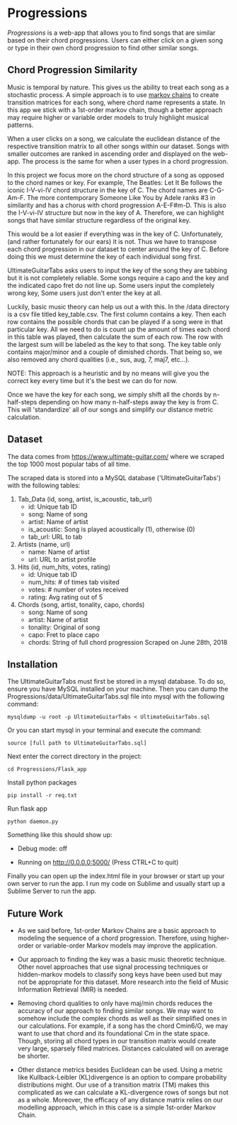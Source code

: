 # Progressions
<i>Progressions</i> is a web-app that allows you to find songs that are similar based on their chord progressions. Users can either click on a given song or type in their own chord progression to find other similar songs. 

## Chord Progression Similarity
Music is temporal by nature. This gives us the ability to treat each song as a stochastic process. A simple approach is to use [markov chains](https://en.wikipedia.org/wiki/Markov_chain) to create transition matrices for each song, where chord name represents a state. In this app we stick with a 1st-order markov chain, though a better approach may require higher or variable order models to truly highlight musical patterns. 

When a user clicks on a song, we calculate the euclidean distance of the respective transition matrix to all other songs within our dataset. Songs with smaller outcomes are ranked in ascending order and displayed on the web-app. The process is the same for when a user types in a chord progression.

In this project we focus more on the chord structure of a song as opposed to the chord names or key. For example, The Beatles: Let It Be follows the iconic I-V-vi-IV chord structure in the key of C. The chord names are C-G-Am-F. The more contemporary Someone Like You by Adele ranks #3 in similarity and has a chorus with chord progression A-E-F#m-D. This is also the I-V-vi-IV structure but now in the key of A. Therefore, we can highlight songs that have similar structure regardless of the original key. 

This would be a lot easier if everything was in the key of C. Unfortunately, (and rather fortunately for our ears) it is not. Thus we have to transpose each chord progression in our dataset to center around the key of C. Before doing this we must determine the key of each individual song first. 

UltimateGuitarTabs asks users to input the key of the song they are tabbing but it is not completely reliable. Some songs require a capo and the key and the indicated capo fret do not line up. Some users input the completely wrong key, Some users just don't enter the key at all. 

Luckily, basic music theory can help us out a with this. In the /data directory is a csv file titled key_table.csv. The first column contains a key. Then each row contains the possible chords that can be played if a song were in that particular key. All we need to do is count up the amount of times each chord in this table was played, then calculate the sum of each row. The row with the largest sum will be labeled as the key to that song. The key table only contains major/minor and a couple of dimished chords. That being so, we also removed any chord qualities (i.e., sus, aug, 7, maj7, etc...).

NOTE: This approach is a heuristic and by no means will give you the correct key every time but it's the best we can do for now.

Once we have the key for each song, we simply shift all the chords by n-half-steps depending on how many n-half-steps away the key is from C. This will 'standardize' all of our songs and simplify our distance metric calculation.


## Dataset
The data comes from https://www.ultimate-guitar.com/ where we scraped the top 1000 most popular tabs of all time. 

The scraped data is stored into a MySQL database ('UltimateGuitarTabs') with the following tables:
1. Tab_Data (id, song, artist, is_acoustic, tab_url)
    - id: Unique tab ID 
    - song: Name of song
    - artist: Name of artist
    - is_acoustic: Song is played acoustically (1), otherwise (0)
    - tab_url: URL to tab
2. Artists (name, url)
    - name: Name of artist
    - url: URL to artist profile
3. Hits (id, num_hits, votes, rating)
    - id: Unique tab ID
    - num_hits: # of times tab visited
    - votes: # number of votes received
    - rating: Avg rating out of 5
4. Chords (song, artist, tonality, capo, chords)
    - song: Name of song
    - artist: Name of artist
    - tonality: Original of song
    - capo: Fret to place capo
    - chords: String of full chord progression
Scraped on June 28th, 2018


## Installation 
The UltimateGuitarTabs must first be stored in a mysql database. To do so, ensure you have MySQL installed on your machine. Then you can dump the Progressions/data/UltimateGuitarTabs.sql file into mysql with the following command:
```
mysqldump -u root -p UltimateGuitarTabs < UltimateGuitarTabs.sql
```

Or you can start mysql in your terminal and execute the command:
```
source [full path to UltimateGuitarTabs.sql]
```

Next enter the correct directory in the project:
```
cd Progressions/Flask_app
```

Install python packages
```
pip install -r req.txt
```

Run flask app
```
python daemon.py
```

Something like this should show up:

* Debug mode: off

* Running on http://0.0.0.0:5000/ (Press CTRL+C to quit)

Finally you can open up the index.html file in your browser or start up your own server to run the app. I run my code on Sublime and usually start up a Sublime Server to run the app.


## Future Work

- As we said before, 1st-order Markov Chains are a basic approach to modeling the sequence of a chord progression. Therefore, using higher-order or variable-order Markov models may improve the application.

- Our approach to finding the key was a basic music theoretic technique. Other novel approaches that use signal processing techniques or hidden-markov models to classify song keys have been used but may not be appropriate for this dataset. More research into the field of Music Information Retrieval (MIR) is needed.

- Removing chord qualities to only have maj/min chords reduces the accuracy of our approach to finding similar songs. We may want to somehow include the complex chords as well as their simplified ones in our calculations. For example, if a song has the chord Cmin6/G, we may want to use that chord and its foundational Cm in the state space. Though, storing all chord types in our transition matrix would create very large, sparsely filled matrices. Distances calculated will on average be shorter.  

- Other distance metrics besides Euclidean can be used. Using a metric like Kullback-Leibler (KL)divergence is an option to compare probability distributions might. Our use of a transition matrix (TM) makes this complicated as we can calculate a KL-divergence rows of songs but not as a whole. Moreover, the efficacy of any distance matrix relies on our modelling approach, which in this case is a simple 1st-order Markov Chain. 